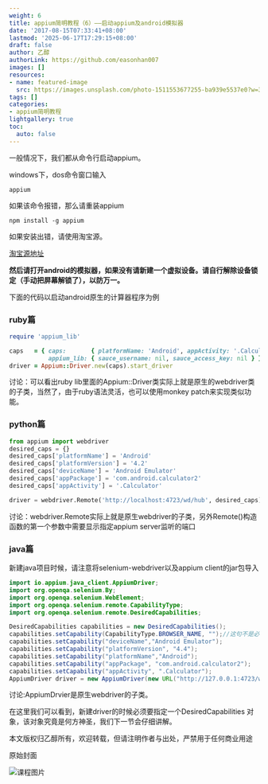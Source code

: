 ```yaml
---
weight: 6
title: appium简明教程（6）——启动appium及android模拟器
date: '2017-08-15T07:33:41+08:00'
lastmod: '2025-06-17T17:29:15+08:00'
draft: false
author: 乙醇
authorLink: https://github.com/easonhan007
images: []
resources:
- name: featured-image
  src: https://images.unsplash.com/photo-1511553677255-ba939e5537e0?w=300
tags: []
categories:
- appium简明教程
lightgallery: true
toc:
  auto: false
---
```




一般情况下，我们都从命令行启动appium。

windows下，dos命令窗口输入

```
appium
```

如果该命令报错，那么请重装appium

```
npm install -g appium
```

如果安装出错，请使用淘宝源。

[淘宝源地址](http://npm.taobao.org/)

**然后请打开android的模拟器，如果没有请新建一个虚拟设备。请自行解除设备锁定（手动把屏幕解锁了），以防万一。**

下面的代码以启动android原生的计算器程序为例

### ruby篇

```ruby
require 'appium_lib'

caps   = { caps:       { platformName: 'Android', appActivity: '.Calculator', appPackage: 'com.android.calculator2' },
           appium_lib: { sauce_username: nil, sauce_access_key: nil } }
driver = Appium::Driver.new(caps).start_driver
```

讨论：可以看出ruby lib里面的Appium::Driver类实际上就是原生的webdriver类的子类，当然了，由于ruby语法灵活，也可以使用monkey patch来实现类似功能。


### python篇

```python
from appium import webdriver
desired_caps = {}
desired_caps['platformName'] = 'Android'
desired_caps['platformVersion'] = '4.2'
desired_caps['deviceName'] = 'Android Emulator'
desired_caps['appPackage'] = 'com.android.calculator2'
desired_caps['appActivity'] = '.Calculator'

driver = webdriver.Remote('http://localhost:4723/wd/hub', desired_caps)
```

讨论：webdriver.Remote实际上就是原生webdriver的子类，另外Remote()构造函数的第一个参数中需要显示指定appium server监听的端口

### java篇

新建java项目时候，请注意将selenium-webdriver以及appium client的jar包导入

```java
import io.appium.java_client.AppiumDriver;
import org.openqa.selenium.By;
import org.openqa.selenium.WebElement;
import org.openqa.selenium.remote.CapabilityType;
import org.openqa.selenium.remote.DesiredCapabilities;

DesiredCapabilities capabilities = new DesiredCapabilities();
capabilities.setCapability(CapabilityType.BROWSER_NAME, "");//这句不是必须的
capabilities.setCapability("deviceName","Android Emulator");
capabilities.setCapability("platformVersion", "4.4");
capabilities.setCapability("platformName","Android");
capabilities.setCapability("appPackage", "com.android.calculator2");
capabilities.setCapability("appActivity", ".Calculator");
AppiumDriver driver = new AppiumDriver(new URL("http://127.0.0.1:4723/wd/hub"), capabilities);
```

讨论:AppiumDrvier是原生webdriver的子类。

在这里我们可以看到，新建driver的时候必须要指定一个DesiredCapabilities 对象，该对象究竟是何方神圣，我们下一节会仔细讲解。

本文版权归乙醇所有，欢迎转载，但请注明作者与出处，严禁用于任何商业用途




原始封面

![课程图片](https://images.unsplash.com/photo-1511553677255-ba939e5537e0?w=300)

